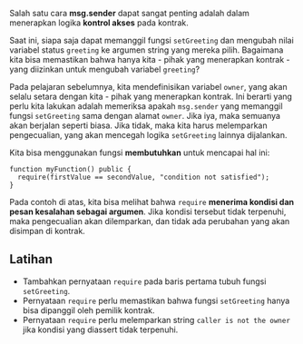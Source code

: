 Salah satu cara **msg.sender** dapat sangat penting adalah dalam menerapkan logika **kontrol akses** pada kontrak.

Saat ini, siapa saja dapat memanggil fungsi `setGreeting` dan mengubah nilai variabel status `greeting` ke argumen string yang mereka pilih. Bagaimana kita bisa memastikan bahwa hanya kita - pihak yang menerapkan kontrak - yang diizinkan untuk mengubah variabel `greeting`?

Pada pelajaran sebelumnya, kita mendefinisikan variabel `owner`, yang akan selalu setara dengan kita - pihak yang menerapkan kontrak. Ini berarti yang perlu kita lakukan adalah memeriksa apakah `msg.sender` yang memanggil fungsi `setGreeting` sama dengan alamat `owner`. Jika iya, maka semuanya akan berjalan seperti biasa. Jika tidak, maka kita harus melemparkan pengecualian, yang akan mencegah logika `setGreeting` lainnya dijalankan.

Kita bisa menggunakan fungsi **membutuhkan** untuk mencapai hal ini:

```sol
function myFunction() public {
  require(firstValue == secondValue, "condition not satisfied");
}
```

Pada contoh di atas, kita bisa melihat bahwa `require` **menerima kondisi dan pesan kesalahan sebagai argumen**. Jika kondisi tersebut tidak terpenuhi, maka pengecualian akan dilemparkan, dan tidak ada perubahan yang akan disimpan di kontrak.

## Latihan

- Tambahkan pernyataan `require` pada baris pertama tubuh fungsi `setGreeting`.
- Pernyataan `require` perlu memastikan bahwa fungsi `setGreeting` hanya bisa dipanggil oleh pemilik kontrak.
- Pernyataan `require` perlu melemparkan string `caller is not the owner` jika kondisi yang diassert tidak terpenuhi.
